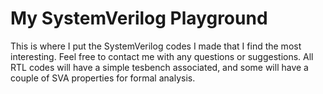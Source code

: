 # My SystemVerilog Playground

This is where I put the SystemVerilog codes I made that I find the most interesting. Feel free to contact me with any questions or suggestions.
All RTL codes will have a simple tesbench associated, and some will have a couple of SVA properties for formal analysis.
